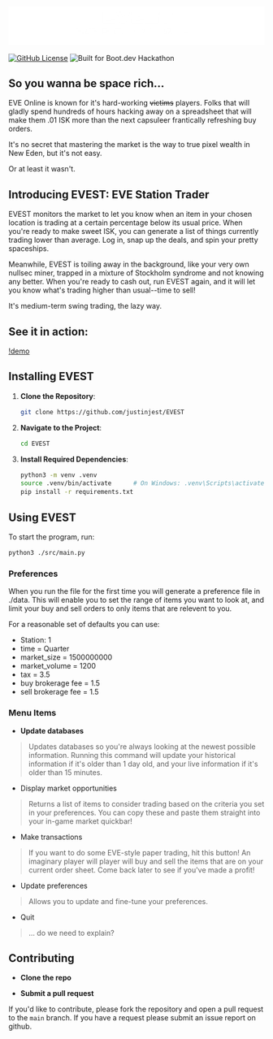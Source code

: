 ![EVEST: EVE Station Trader logo](/static/evest-logo.webp)

<!-- badges: start -->

[![GitHub License](https://badgen.net/github/license/justinjest/EVEST)](https://github.com/justinjest/EVEST/licence.md)
![Built for Boot.dev Hackathon](https://img.shields.io/badge/built%20for-Boot.dev%20Hackathon-blueviolet)

<!-- badges: end -->

## So you wanna be space rich...

EVE Online is known for it's hard-working ~~victims~~ players. Folks that will gladly spend hundreds of hours hacking away on a spreadsheet that will make them .01 ISK more than the next capsuleer frantically refreshing buy orders.

It's no secret that mastering the market is the way to true pixel wealth in New Eden, but it's not easy.

Or at least it wasn't.

## Introducing EVEST: EVE Station Trader

EVEST monitors the market to let you know when an item in your chosen location is trading at a certain percentage below its usual price. When you're ready to make sweet ISK, you can generate a list of things currently trading lower than average. Log in, snap up the deals, and spin your pretty spaceships.

Meanwhile, EVEST is toiling away in the background, like your very own nullsec miner, trapped in a mixture of Stockholm syndrome and not knowing any better. When you're ready to cash out, run EVEST again, and it will let you know what's trading higher than usual--time to sell!

It's medium-term swing trading, the lazy way.

## See it in action:

[!demo](./static/evest-demo.gif)

## Installing EVEST

1. **Clone the Repository**:

   ```bash
   git clone https://github.com/justinjest/EVEST
   ```

2. **Navigate to the Project**:

   ```bash
   cd EVEST
   ```

3. **Install Required Dependencies**:
   ```bash
   python3 -m venv .venv
   source .venv/bin/activate      # On Windows: .venv\Scripts\activate
   pip install -r requirements.txt
   ```

## Using EVEST

To start the program, run:

```bash
python3 ./src/main.py
```

### Preferences

When you run the file for the first time you will generate a preference file in ./data. This will enable you to set the range of items you want to look at, and limit your buy and sell orders to only items that are relevent to you.

For a reasonable set of defaults you can use:

- Station: 1
- time = Quarter
- market_size = 1500000000
- market_volume = 1200
- tax = 3.5
- buy brokerage fee = 1.5
- sell brokerage fee = 1.5

### Menu Items

- **Update databases**

> Updates databases so you're always looking at the newest possible information. Running this command will update your historical information if it's older than 1 day old, and your live information if it's older than 15 minutes.

- Display market opportunities

> Returns a list of items to consider trading based on the criteria you set in your preferences. You can copy these and paste them straight into your in-game market quickbar!

- Make transactions

> If you want to do some EVE-style paper trading, hit this button! An imaginary player will player will buy and sell the items that are on your current order sheet. Come back later to see if you've made a profit!

- Update preferences

> Allows you to update and fine-tune your preferences.

- Quit

> ... do we need to explain?

## Contributing

- **Clone the repo**

- **Submit a pull request**

If you'd like to contribute, please fork the repository and open a pull request to the `main` branch. If you have a request please submit an issue report on github.
